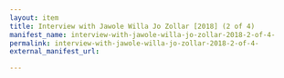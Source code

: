 ```yaml
---
layout: item
title: Interview with Jawole Willa Jo Zollar [2018] (2 of 4)
manifest_name: interview-with-jawole-willa-jo-zollar-2018-2-of-4-
permalink: interview-with-jawole-willa-jo-zollar-2018-2-of-4-
external_manifest_url: 

---
```

<!-- Add an essay or interpretive material below this line,
using HTML or markdown.  Do not modify this file above this line -->
